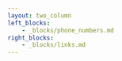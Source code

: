 ```yaml
---
layout: two_column
left_blocks:
    - _blocks/phone_numbers.md
right_blocks:
    - _blocks/links.md
---
```

